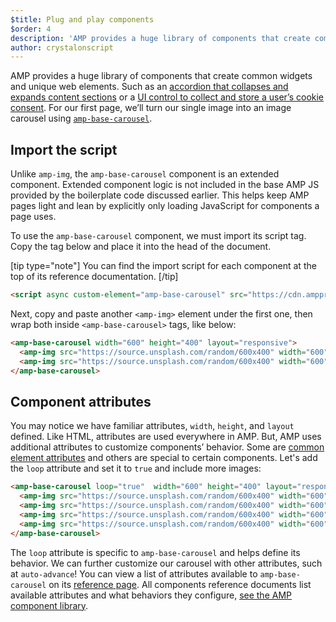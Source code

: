 ```yaml
---
$title: Plug and play components 
$order: 4
description: 'AMP provides a huge library of components that create common widgets and unique web elements.'
author: crystalonscript
---
```


AMP provides a huge library of components that create common widgets and unique web elements. Such as an [accordion that collapses and expands content sections](../../../components/reference/amp-accordion.md) or a [UI control to collect and store a user’s cookie consent](../../../components/reference/amp-consent.md). For our first page, we’ll turn our single image into an image carousel using [`amp-base-carousel`](../../../components/reference/amp-base-carousel-v0.1.md).

## Import the script

Unlike `amp-img`, the `amp-base-carousel` component is an extended component. Extended component logic is not included in the base AMP JS provided by the boilerplate code discussed earlier. This helps keep AMP pages light and lean by explicitly only loading JavaScript for components a page uses.

To use the `amp-base-carousel` component, we must import its script tag. Copy the tag below and place it into the head of the document.

[tip type="note"]
You can find the import script for each component at the top of its reference documentation.
[/tip]

```html
<script async custom-element="amp-base-carousel" src="https://cdn.ampproject.org/v0/amp-base-carousel-0.1.js"></script>
```

Next, copy and paste another `<amp-img>` element under the first one, then wrap both inside `<amp-base-carousel>` tags, like below:

```html
<amp-base-carousel width="600" height="400" layout="responsive">
  <amp-img src="https://source.unsplash.com/random/600x400" width="600" height="400" layout="responsive"></amp-img>
  <amp-img src="https://source.unsplash.com/random/600x400" width="600" height="400" layout="responsive"></amp-img>
</amp-base-carousel>
```

## Component attributes

You may notice we have familiar attributes, `width`, `height`, and `layout` defined. Like HTML, attributes are used everywhere in AMP. But, AMP uses additional attributes to customize components’ behavior. Some are [common element attributes](../../learn/common_attributes.md) and others are special to certain components. Let's add the `loop` attribute and set it to `true` and include more images:

```html
<amp-base-carousel loop="true"  width="600" height="400" layout="responsive">
  <amp-img src="https://source.unsplash.com/random/600x400" width="600" height="400" layout="responsive"></amp-img>
  <amp-img src="https://source.unsplash.com/random/600x400" width="600" height="400" layout="responsive"></amp-img>
  <amp-img src="https://source.unsplash.com/random/600x400" width="600" height="400" layout="responsive"></amp-img>
  <amp-img src="https://source.unsplash.com/random/600x400" width="600" height="400" layout="responsive"></amp-img>
</amp-base-carousel>
```

The `loop` attribute is specific to `amp-base-carousel` and helps define its behavior. We can further customize our carousel with other attributes, such at `auto-advance`! You can view a list of attributes available to `amp-base-carousel` on its [reference page](../../../components/reference/amp-base-carousel-v0.1.md). All components reference documents list available attributes and what behaviors they configure, [see the AMP component library](../../../components/index.html).

